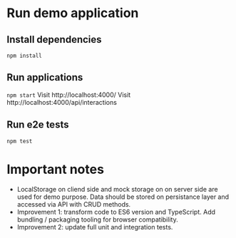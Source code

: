# Run demo application

## Install dependencies

`npm install`

## Run applications

`npm start`
Visit http://localhost:4000/
Visit http://localhost:4000/api/interactions

## Run e2e tests

`npm test`

# Important notes

- LocalStorage on cliend side and mock storage on on server side are used for demo purpose. Data should be stored on persistance layer and accessed via API with CRUD methods.
- Improvement 1: transform code to ES6 version and TypeScript. Add bundling / packaging tooling for browser compatibility.
- Improvement 2: update full unit and integration tests.
